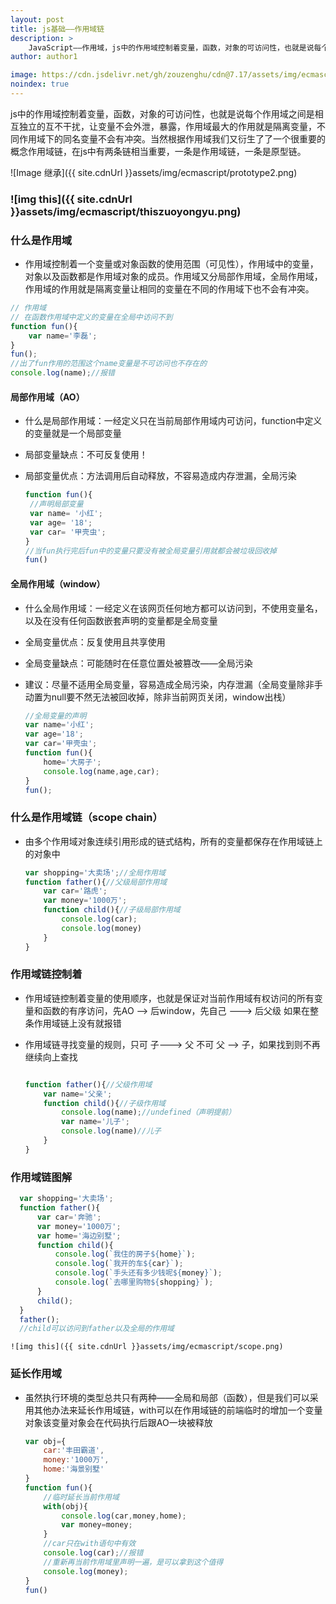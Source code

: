 ```yaml
---
layout: post
title: js基础——作用域链
description: >
    JavaScript——作用域，js中的作用域控制着变量，函数，对象的可访问性，也就是说每个作用域之间是相互独立的互不干扰，让变量不会外泄，暴露，作用域最大的作用就是隔离变量不同作用域下的同名变量不会有冲突。
author: author1

image: https://cdn.jsdelivr.net/gh/zouzenghu/cdn@7.17/assets/img/ecmascript/ee446376caff12f3f6bb1e9bbb865ac9 (1).jpg
noindex: true
---
```


js中的作用域控制着变量，函数，对象的可访问性，也就是说每个作用域之间是相互独立的互不干扰，让变量不会外泄，暴露，作用域最大的作用就是隔离变量，不同作用域下的同名变量不会有冲突。当然根据作用域我们又衍生了了一个很重要的概念作用域链，在js中有两条链相当重要，一条是作用域链，一条是原型链。

![Image 继承]({{ site.cdnUrl }}assets/img/ecmascript/prototype2.png)

### ![img this]({{ site.cdnUrl }}assets/img/ecmascript/thiszuoyongyu.png)

### 什么是作用域

* 作用域控制着一个变量或对象函数的使用范围（可见性），作用域中的变量，对象以及函数都是作用域对象的成员。作用域又分局部作用域，全局作用域，作用域的作用就是隔离变量让相同的变量在不同的作用域下也不会有冲突。

```javascript
// 作用域
// 在函数作用域中定义的变量在全局中访问不到
function fun(){
    var name='李磊';
}
fun();
//出了fun作用的范围这个name变量是不可访问也不存在的
console.log(name);//报错
```

#### 局部作用域（AO）

* 什么是局部作用域：一经定义只在当前局部作用域内可访问，function中定义的变量就是一个局部变量

* 局部变量缺点：不可反复使用！

* 局部变量优点：方法调用后自动释放，不容易造成内存泄漏，全局污染
  
  ```javascript
  function fun(){
   //声明局部变量
   var name= '小红';
   var age= '18';
   var car= '甲壳虫';
  }
  //当fun执行完后fun中的变量只要没有被全局变量引用就都会被垃圾回收掉
  fun()
  ```

#### 全局作用域（window）

* 什么全局作用域：一经定义在该网页任何地方都可以访问到，不使用变量名，以及在没有任何函数嵌套声明的变量都是全局变量

* 全局变量优点：反复使用且共享使用

* 全局变量缺点：可能随时在任意位置处被篡改——全局污染

* 建议：尽量不适用全局变量，容易造成全局污染，内存泄漏（全局变量除非手动置为null要不然无法被回收掉，除非当前网页关闭，window出栈）
  
  ```javascript
  //全局变量的声明
  var name='小红';
  var age='18';
  var car='甲壳虫';
  function fun(){
      home='大房子';
      console.log(name,age,car);
  }
  fun();
  ```

### 什么是作用域链（scope chain）

* 由多个作用域对象连续引用形成的链式结构，所有的变量都保存在作用域链上的对象中
  
  ```javascript
  var shopping='大卖场';//全局作用域
  function father(){//父级局部作用域
      var car='路虎';
      var money='1000万';
      function child(){//子级局部作用域
          console.log(car);
          console.log(money)
      }
  }
  ```

### 作用域链控制着

* 作用域链控制着变量的使用顺序，也就是保证对当前作用域有权访问的所有变量和函数的有序访问，先AO --> 后window，先自己 --->  后父级  如果在整条作用域链上没有就报错 

* 作用域链寻找变量的规则，只可  子---> 父  不可 父 --> 子，如果找到则不再继续向上查找
  
  ```javascript
  
  function father(){//父级作用域
      var name='父亲';
      function child(){//子级作用域
          console.log(name);//undefined（声明提前）
          var name='儿子';
          console.log(name)//儿子
      }
  }
  ```

### 作用域链图解

```javascript
  var shopping='大卖场';
  function father(){    
      var car='奔驰';
      var money='1000万';
      var home='海边别墅';
      function child(){
          console.log(`我住的房子${home}`);
          console.log(`我开的车${car}`);
          console.log(`手头还有多少钱呢${money}`);
          console.log(`去哪里购物${shopping}`);        
      }
      child();
  }
  father();
  //child可以访问到father以及全局的作用域
```

    ![img this]({{ site.cdnUrl }}assets/img/ecmascript/scope.png)

### 延长作用域

* 虽然执行环境的类型总共只有两种——全局和局部（函数），但是我们可以采用其他办法来延长作用域链，with可以在作用域链的前端临时的增加一个变量对象该变量对象会在代码执行后跟AO一块被释放
  
  ```javascript
  var obj={
      car:'丰田霸道',
      money:'1000万',
      home:'海景别墅'
  }
  function fun(){
      //临时延长当前作用域
      with(obj){
          console.log(car,money,home);
          var money=money;        
      }
      //car只在with语句中有效
      console.log(car);//报错
      //重新再当前作用域里声明一遍，是可以拿到这个值得
      console.log(money);
  }
  fun()
  ```
